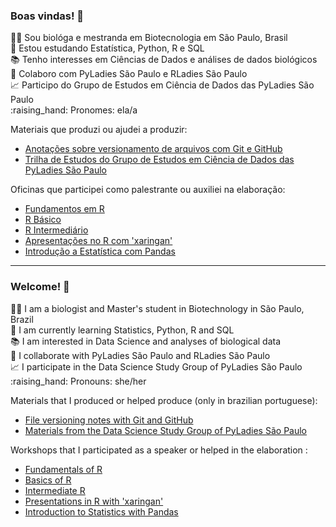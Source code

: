 ### Boas vindas! 👋 

<p> 👩‍🔬 Sou biológa e mestranda em Biotecnologia em São Paulo, Brasil <br> 
📖 Estou estudando Estatística, Python, R e SQL <br> 
📚 Tenho interesses em Ciências de Dados e análises de dados biológicos <br>
💪 Colaboro com PyLadies São Paulo e RLadies São Paulo <br> 
📈 Participo do Grupo de Estudos em Ciência de Dados das PyLadies São Paulo <br>
:raising_hand: Pronomes: ela/a </p> 

Materiais que produzi ou ajudei a produzir:
 * [Anotações sobre versionamento de arquivos com Git e GitHub](https://github.com/mariguilardi/git_e_github)
 * [Trilha de Estudos do Grupo de Estudos em Ciência de Dados das PyLadies São Paulo](https://pyladiessp.github.io/data-science/)

Oficinas que participei como palestrante ou auxiliei na elaboração:  
 * [Fundamentos em R](https://mariguilardi.github.io/2019-05-Fundamentals-Of-R-R-LadiesSP/#1) 
 * [R Básico](https://beatrizmilz.github.io/2020-R-Ladies-SP-Basico/)
 * [R Intermediário](https://beatrizmilz.github.io/2019-02-R-Interm-R-LadiesSP/#1)
 * [Apresentações no R com 'xaringan'](https://beatrizmilz.github.io/aMostra-IME-2019-Xaringan/#1)
 * [Introdução a Estatística com Pandas](https://github.com/mariguilardi/data-science/blob/master/workshops/workshop_introdu%C3%A7%C3%A3o_estatistica_pandas/Workshop%20Introdu%C3%A7%C3%A3o%20a%20Estat%C3%ADstica%20e%20Pandas%20Respostas.pdf)

--------------------------------------------------------------------------------------------------------------------------------------------------------------

### Welcome! 👋

<p> 👩‍🔬 I am a  biologist and Master's student in Biotechnology in São Paulo, Brazil <br> 
📖 I am currently learning Statistics, Python, R and SQL <br>
📚 I am interested in Data Science and analyses of biological data <br>
💪 I collaborate with PyLadies São Paulo and RLadies São Paulo <br> 
📈 I participate in the Data Science Study Group of PyLadies São Paulo <br> 
:raising_hand: Pronouns: she/her </p> 

Materials that I produced or helped produce (only in brazilian portuguese):
 * [File versioning notes with Git and GitHub](https://github.com/mariguilardi/git_e_github)
 * [Materials from the Data Science Study Group of PyLadies São Paulo](https://pyladiessp.github.io/data-science/)

Workshops that I participated as a speaker or helped in the elaboration :
 * [Fundamentals of R](https://mariguilardi.github.io/2019-05-Fundamentals-Of-R-R-LadiesSP/#1) 
 * [Basics of R](https://beatrizmilz.github.io/2020-R-Ladies-SP-Basico/)
 * [Intermediate R](https://beatrizmilz.github.io/2019-02-R-Interm-R-LadiesSP/#1)
 * [Presentations in R with 'xaringan'](https://beatrizmilz.github.io/aMostra-IME-2019-Xaringan/#1)
 * [Introduction to Statistics with Pandas](https://github.com/mariguilardi/data-science/blob/master/workshops/workshop_introdu%C3%A7%C3%A3o_estatistica_pandas/Workshop%20Introdu%C3%A7%C3%A3o%20a%20Estat%C3%ADstica%20e%20Pandas%20Respostas.pdf)
